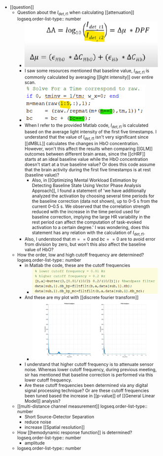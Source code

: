 - [[question]]
	- Question about the $I_{det, t1}$ when calculating [[attenuation]]
	  logseq.order-list-type:: number
		- ![image.png](../assets/image_1717141106242_0.png)
		- I saw some resources mentioned that baseline value, $I_{det, t1}$ is commonly calculated by averaging [[light intensity]] over entire scan.
		- ![image.png](../assets/image_1717141292754_0.png)
		- When I refer to the provided Matlab code, $I_{det, t1}$ is calculated based on the average light intensity of the first five timestamps. I understand that the value of $I_{det, t1}$ isn't very significant since [[dMBLL]] calculates the changes in HbO concentration. However, won't this affect the results when comparing [[GLM]] outcomes between different brain areas, since the [[cHRF]] starts at an ideal baseline value while the HbO concentration doesn't start at a true baseline value? Or does this code assume that the brain activity during the first five timestamps is at rest (baseline value)?
			- Also, in [[Optimizing Mental Workload Estimation by Detecting Baseline State Using Vector Phase Analysis Approach]], I found a statement of 'we have additionally analyzed the activation by choosing several time periods for the baseline correction (data not shown), up to 0–5 s from the current 0–0.5 s. We observed that the correlation strength reduced with the increase in the time period used for baseline correction, implying the large HR variability in the rest period can affect the computation of task-evoked activation to a certain degree.' I was wondering, does this statement has any relation with the calculation of $I_{det, t1}$.
		- Also, I understood that $m==0$ and $bc==0$ are to avoid error from division by zero, but won't this also affect the baseline value of HbO?
	- How the order, low and high cutoff frequency are determined?
	  logseq.order-list-type:: number
		- in Matlab the code, these are the cutoff frequencies
			- ![image.png](../assets/image_1717264154324_0.png)
		- And these are my plot with [[discrete fourier transform]]
			- ![fft.jpg](../assets/fft_1717264217635_0.jpg)
		- I understand that higher cutoff frequency is to attenuate sensor noise. Whereas lower cutoff frequency, during previous meeting, sir has mentioned that baseline correction is performed via this lower cutoff frequency.
		- Are these cutoff frequencies been determined via any digital signal processing technique? Or are these cutoff frequencies been tuned based the increase in [[p-value]] of [[General Linear Model]] analysis?
	- [[multi-distance channel measurement]]
	  logseq.order-list-type:: number
		- Short Source-Detector Separation
		- reduce noise
		- increase [[Spatial resolution]]
	- How [[hemodynamic response function]] is determined?
	  logseq.order-list-type:: number
		- amplitude
	- logseq.order-list-type:: number